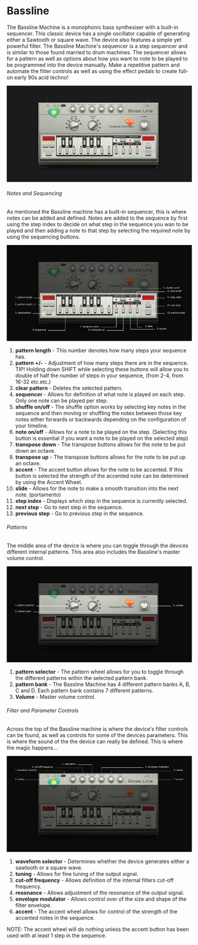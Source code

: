 # Bassline

The Bassline Machine is a monophonic bass synthesiser with a built-in
sequencer. This classic device has a single oscillator capable of
generating either a Sawtooth or square wave. The device also features a
simple yet powerful filter. The Bassline Machine's sequencer is a step
sequencer and is similar to those found married to drum machines. The
sequencer allows for a pattern as well as options about how you want to
note to be played to be programmed into the device manually. Make a
repetitive pattern and automate the filter controls as well as using the
effect pedals to create full-on early 90s acid techno\!

![ /images/bassline.png]( /images/bassline.png
" /images/bassline.png")

###### Notes and Sequencing

As mentioned the Bassline machine has a built-in sequencer, this is
where notes can be added and defined. Notes are added to the sequence by
first using the step index to decide on what step in the sequence you
wan to be played and then adding a note to that step by selecting the
required note by using the sequencing buttons.

![ /images/bassline2.png]( /images/bassline2.png
" /images/bassline2.png")

1.  **pattern length** - This number denotes how many steps your
    sequence has.
2.  **pattern +/-** - Adjustment of how many steps there are in the
    sequence. TIP\! Holding down SHIFT while selecting these buttons
    will allow you to double of half the number of steps in your
    sequence, (from 2-4, from 16-32 etc.etc.)
3.  **clear pattern** - Deletes the selected pattern.
4.  **sequencer** - Allows for definition of what note is played on each
    step. Only one note can be played per step.
5.  **shuffle on/off** - The shuffle option works by selecting key notes
    in the sequence and then moving or shuffling the notes between those
    key notes either forwards or backwards depending on the
    configuration of your timeline.
6.  **note on/off** - Allows for a note to be played on the step.
    (Selecting this button is essential if you want a note to be played
    on the selected step)
7.  **transpose down** - The transpose buttons allows for the note to be
    put down an octave.
8.  **transpose up** - The transpose buttons allows for the note to be
    put up an octave.
9.  **accent** - The accent button allows for the note to be accented.
    If this button is selected the strength of the accented note can be
    determined by using the Accent Wheel.
10. **slide** - Allows for the note to make a smooth transition into the
    next note. (portamento)
11. **step index** - Displays which step in the sequence is currently
    selected.
12. **next step** - Go to next step in the sequence.
13. **previous step** - Go to previous step in the sequence.

###### Patterns

The middle area of the device is where you can toggle through the
devices different internal patterns. This area also includes the
Bassline's master volume control.

![ /images/bassline3.png]( /images/bassline3.png
" /images/bassline3.png")

1.  **pattern selector** - The pattern wheel allows for you to toggle
    through the different patterns within the selected pattern bank.
2.  **pattern bank** - The Bassline Machine has 4 different pattern
    banks A, B, C and D. Each pattern bank contains 7 different
    patterns.
3.  **Volume** - Master volume control.

###### Filter and Parameter Controls

Across the top of the Bassline machine is where the device's filter
controls can be found, as well as controls for some of the devices
parameters. This is where the sound of the the device can really be
defined. This is where the magic happens…

![ /images/bassline1.png]( /images/bassline1.png
" /images/bassline1.png")

1.  **waveform selector** - Determines whether the device generates
    either a sawtooth or a square wave.
2.  **tuning** - Allows for fine tuning of the output signal.
3.  **cut-off frequency** - Allows definition of the internal filters
    cut-off frequency.
4.  **resonance** - Allows adjustment of the resonance of the output
    signal.
5.  **envelope modulator** - Allows control over of the size and shape
    of the filter envelope.
6.  **accent** - The accent wheel allows for control of the strength of
    the accented notes in the sequence.

NOTE: The accent wheel will do nothing unless the accent button has been
used with at least 1 step in the sequence.
